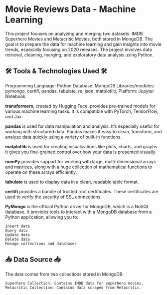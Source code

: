 # Movie Reviews Data - Machine Learning 

This project focuses on analyzing and merging two datasets: IMDB Superhero Movies and Metacritic Movies, both stored in MongoDB. The goal is to prepare the data for machine learning and gain insights into movie trends, especially focusing on 2020 releases. The project involves data retrieval, cleaning, merging, and exploratory data analysis using Python.

## 🛠️ Tools & Technologies Used 🛠️

Programming Language: Python
Database: MongoDB
Libraries/modules:	pymongo, certifi, pandas, tabulate, re, json, matplotlib, 
Platform: Jupyter Notebook

**transformers**, created by Hugging Face, provides pre-trained models for various machine learning tasks. It is compatible with PyTorch, TensorFlow, and Jax.

**pandas** is used for data manipulation and analysis. It’s especially useful for working with structured data. Pandas makes it easy to clean, transform, and analyze data quickly using a variety of built-in functions.

**matplotlib** is used for creating visualizations like plots, charts, and graphs. It gives you fine-grained control over how your data is presented visually.

**numPy** provides support for working with large, multi-dimensional arrays and matrices, along with a huge collection of mathematical functions to operate on these arrays efficiently.

**tabulate** is used to display data in a clean, readable table format.

**certifi** provides a bundle of trusted root certificates. These certificates are used to verify the security of SSL connections.

**PyMongo** is the official Python driver for MongoDB, which is a NoSQL database. It provides tools to interact with a MongoDB database from a Python application, allowing you to:

    Insert data
    Query data
    Update data
    Delete data
    Manage collections and databases

## 📥 Data Source 📥

The data comes from two collections stored in MongoDB:

    Superhero Collection: Contains IMDB data for superhero movies.
    Metacritic Collection: Contains data scraped from Metacritic.
